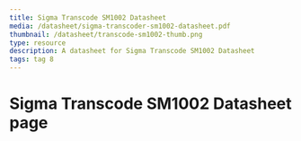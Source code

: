 ```yaml
---
title: Sigma Transcode SM1002 Datasheet
media: /datasheet/sigma-transcoder-sm1002-datasheet.pdf
thumbnail: /datasheet/transcode-sm1002-thumb.png
type: resource
description: A datasheet for Sigma Transcode SM1002 Datasheet
tags: tag 8
---
```


# Sigma Transcode SM1002 Datasheet page
